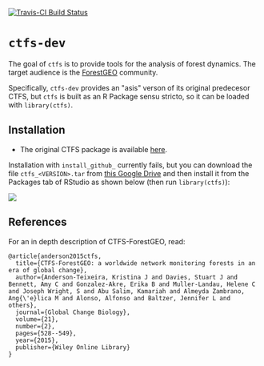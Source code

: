 
<!-- README.md is generated from README.Rmd. Please edit that file -->
[![Travis-CI Build Status](https://travis-ci.org/forestgeo/ctfs.svg?branch=master)](https://travis-ci.org/forestgeo/ctfs)

`ctfs-dev`
==========

The goal of `ctfs` is to provide tools for the analysis of forest dynamics. The target audience is the [ForestGEO](http://www.forestgeo.si.edu/) community.

Specifically, `ctfs-dev` provides an "asis" verson of its original predecesor CTFS, but `ctfs` is built as an R Package sensu stricto, so it can be loaded with `library(ctfs)`.

Installation
------------

-   The original CTFS package is available [here](http://ctfs.si.edu/Public/CTFSRPackage/).

Installation with `install_github_` currently fails, but you can download the file `ctfs_<VERSION>.tar` from [this Google Drive](https://drive.google.com/file/d/0B5fCyFlg2t4pVGl0Zmp0QTVQZTQ/view) and then install it from the Packages tab of RStudio as shown below (then run `library(ctfs)`):

![](https://cloud.githubusercontent.com/assets/5856545/23679709/c6d664ac-0356-11e7-8dd3-c6470359538a.png)

References
----------

For an in depth description of CTFS-ForestGEO, read:

    @article{anderson2015ctfs,
      title={CTFS-ForestGEO: a worldwide network monitoring forests in an era of global change},
      author={Anderson-Teixeira, Kristina J and Davies, Stuart J and Bennett, Amy C and Gonzalez-Akre, Erika B and Muller-Landau, Helene C and Joseph Wright, S and Abu Salim, Kamariah and Almeyda Zambrano, Ang{\'e}lica M and Alonso, Alfonso and Baltzer, Jennifer L and others},
      journal={Global Change Biology},
      volume={21},
      number={2},
      pages={528--549},
      year={2015},
      publisher={Wiley Online Library}
    }
